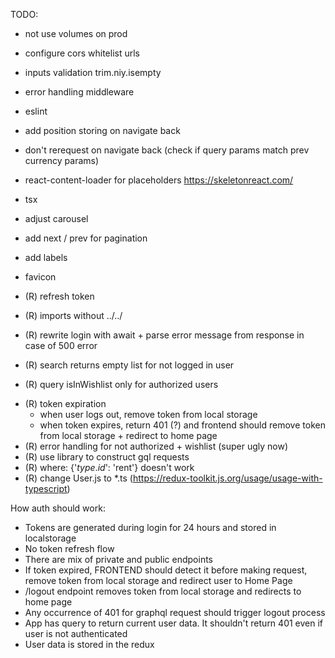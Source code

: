 TODO:

- not use volumes on prod
- configure cors whitelist urls
- inputs validation trim.niy.isempty
- error handling middleware
- eslint
- add position storing on navigate back
- don't rerequest on navigate back (check if query params match prev currency params)
- react-content-loader for placeholders https://skeletonreact.com/
- tsx
- adjust carousel
- add next / prev for pagination
- add labels
- favicon

- (R) refresh token
- (R) imports without ../../
- (R) rewrite login with await + parse error message from response in case of 500 error
- (R) search returns empty list for not logged in user
+ (R) query isInWishlist only for authorized users
- (R) token expiration
  - when user logs out, remove token from local storage
  - when token expires, return 401 (?) and frontend should remove token from local storage + redirect to home page
- (R) error handling for not authorized + wishlist (super ugly now)
- (R) use library to construct gql requests
- (R) where: {'$type.id$': 'rent'} doesn't work
- (R) change User.js to *.ts (https://redux-toolkit.js.org/usage/usage-with-typescript)

How auth should work:
- Tokens are generated during login for 24 hours and stored in localstorage
- No token refresh flow
- There are mix of private and public endpoints
- If token expired, FRONTEND should detect it before making request, remove token from local storage and redirect user to Home Page
- /logout endpoint removes token from local storage and redirects to home page
- Any occurrence of 401 for graphql request should trigger logout process
- App has query to return current user data. It shouldn't return 401 even if user is not authenticated
- User data is stored in the redux
